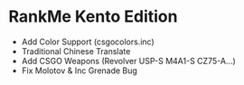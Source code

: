 # RankMe Kento Edition

* Add Color Support (csgocolors.inc)
* Traditional Chinese Translate
* Add CSGO Weapons (Revolver USP-S M4A1-S CZ75-A...)
* Fix Molotov & Inc Grenade Bug
